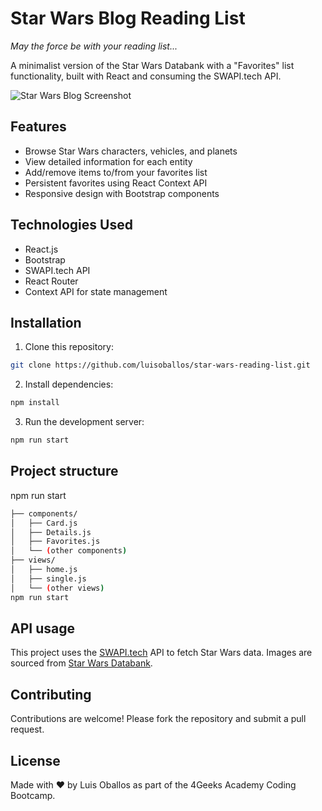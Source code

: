 # Star Wars Blog Reading List

*May the force be with your reading list...*

A minimalist version of the Star Wars Databank with a "Favorites" list functionality, built with React and consuming the SWAPI.tech API.

![Star Wars Blog Screenshot](your-screenshot-url-here.png) <!-- Replace with your actual screenshot -->

## Features

- Browse Star Wars characters, vehicles, and planets
- View detailed information for each entity
- Add/remove items to/from your favorites list
- Persistent favorites using React Context API
- Responsive design with Bootstrap components

## Technologies Used

- React.js
- Bootstrap
- SWAPI.tech API
- React Router
- Context API for state management

## Installation

1. Clone this repository:
``` bash
git clone https://github.com/luisoballos/star-wars-reading-list.git
```

2. Install dependencies:
``` bash
npm install
```

3. Run the development server:
``` bash
npm run start
```

## Project structure
npm run start
``` bash
├── components/
│   ├── Card.js
│   ├── Details.js
│   ├── Favorites.js
│   └── (other components)
├── views/
│   ├── home.js
│   ├── single.js
│   └── (other views)
npm run start
```

## API usage
This project uses the [SWAPI.tech](https://www.swapi.tech/documentation) API to fetch Star Wars data. Images are sourced from [Star Wars Databank](https://www.starwars.com/databank).

## Contributing
Contributions are welcome! Please fork the repository and submit a pull request.

## License
Made with ❤️ by Luis Oballos as part of the 4Geeks Academy Coding Bootcamp.